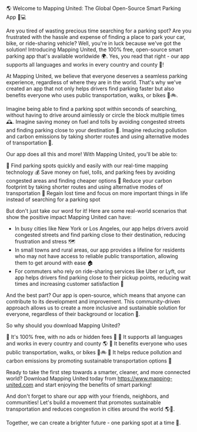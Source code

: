 🌎 Welcome to Mapping United: The Global Open-Source Smart Parking App 🚗💻

Are you tired of wasting precious time searching for a parking spot? Are you frustrated with the hassle and expense of finding a place to park your car, bike, or ride-sharing vehicle? Well, you're in luck because we've got the solution! Introducing Mapping United, the 100% free, open-source smart parking app that's available worldwide 🌍. Yes, you read that right - our app supports all languages and works in every country and county 🤩!

At Mapping United, we believe that everyone deserves a seamless parking experience, regardless of where they are in the world. That's why we've created an app that not only helps drivers find parking faster but also benefits everyone who uses public transportation, walks, or bikes 👣🚲.

Imagine being able to find a parking spot within seconds of searching, without having to drive around aimlessly or circle the block multiple times 🕰️. Imagine saving money on fuel and tolls by avoiding congested streets and finding parking close to your destination 💸. Imagine reducing pollution and carbon emissions by taking shorter routes and using alternative modes of transportation 🌟.

Our app does all this and more! With Mapping United, you'll be able to:

🔴 Find parking spots quickly and easily with our real-time mapping technology
💰 Save money on fuel, tolls, and parking fees by avoiding congested areas and finding cheaper options
🔄 Reduce your carbon footprint by taking shorter routes and using alternative modes of transportation
🌟 Regain lost time and focus on more important things in life instead of searching for a parking spot

But don't just take our word for it! Here are some real-world scenarios that show the positive impact Mapping United can have:

* In busy cities like New York or Los Angeles, our app helps drivers avoid congested streets and find parking close to their destination, reducing frustration and stress 🗺️
* In small towns and rural areas, our app provides a lifeline for residents who may not have access to reliable public transportation, allowing them to get around with ease 🏠
* For commuters who rely on ride-sharing services like Uber or Lyft, our app helps drivers find parking close to their pickup points, reducing wait times and increasing customer satisfaction 🚗

And the best part? Our app is open-source, which means that anyone can contribute to its development and improvement. This community-driven approach allows us to create a more inclusive and sustainable solution for everyone, regardless of their background or location 💪.

So why should you download Mapping United?

🔹 It's 100% free, with no ads or hidden fees 🤑
🔹 It supports all languages and works in every country and county 🌎
🔹 It benefits everyone who uses public transportation, walks, or bikes 👣🚲
🔹 It helps reduce pollution and carbon emissions by promoting sustainable transportation options 🌟

Ready to take the first step towards a smarter, cleaner, and more connected world? Download Mapping United today from https://www.mapping-united.com and start enjoying the benefits of smart parking!

And don't forget to share our app with your friends, neighbors, and communities! Let's build a movement that promotes sustainable transportation and reduces congestion in cities around the world 🌎👫.

Together, we can create a brighter future - one parking spot at a time 💫.